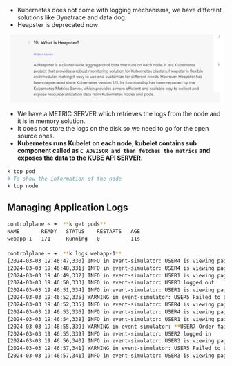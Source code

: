 
- Kubernetes does not come with logging mechanisms, we have different solutions like Dynatrace and data dog.
- Heapster is deprecated now

![alt text](image.png)
- We have a METRIC SERVER which retrieves the logs from the node and it is in memory solution.
- It does not store the logs on the disk so we need to go for the open source ones.
- **Kubernetes runs Kubelet on each node, kubelet contains sub component called as `C ADVISOR and then fetches the metrics` and exposes the data to the KUBE API SERVER.**
```bash
k top pod
# To show the information of the node
k top node

```

## Managing Application Logs

```bash
controlplane ~ ➜  **k get pods**
NAME       READY   STATUS    RESTARTS   AGE
webapp-1   1/1     Running   0          11s

controlplane ~ ➜  **k logs webapp-1** 
[2024-03-03 19:46:47,330] INFO in event-simulator: USER4 is viewing page1
[2024-03-03 19:46:48,331] INFO in event-simulator: USER4 is viewing page2
[2024-03-03 19:46:49,332] INFO in event-simulator: USER1 is viewing page2
[2024-03-03 19:46:50,333] INFO in event-simulator: USER3 logged out
[2024-03-03 19:46:51,334] INFO in event-simulator: USER1 is viewing page3
[2024-03-03 19:46:52,335] WARNING in event-simulator: USER5 Failed to Login as the account is locked due to MANY FAILED ATTEMPTS.
[2024-03-03 19:46:52,335] INFO in event-simulator: USER4 is viewing page3
[2024-03-03 19:46:53,336] INFO in event-simulator: USER4 is viewing page1
[2024-03-03 19:46:54,338] INFO in event-simulator: USER1 is viewing page1
[2024-03-03 19:46:55,339] WARNING in event-simulator: **USER7 Order failed as the item is OUT OF STOCK.**
[2024-03-03 19:46:55,339] INFO in event-simulator: USER2 logged in
[2024-03-03 19:46:56,340] INFO in event-simulator: USER3 is viewing page2
[2024-03-03 19:46:57,341] WARNING in event-simulator: USER5 Failed to Login as the account is locked due to MANY FAILED ATTEMPTS.
[2024-03-03 19:46:57,341] INFO in event-simulator: USER3 is viewing page3
```